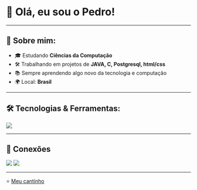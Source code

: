# 👋 Olá, eu sou o Pedro!

---

## 🚀 Sobre mim:
- 🎓 Estudando **Ciências da Computação**
- 🛠️ Trabalhando em projetos de **JAVA, C, Postgresql, html/css**
- 📚 Sempre aprendendo algo novo da tecnologia e computação
- 🌍 Local: **Brasil**

---

## 🛠️ Tecnologias & Ferramentas:
<p align="left">
  <img src="https://skillicons.dev/icons?i=html,css,js,java,c,cpp,nodejs,git,github,vscode,figma,mysql,postgresql,cs#,php,bootstrap" />
</p>

---

## 🔗 Conexões
<p align="left">
  <a href="https://www.linkedin.com/in/pedro-mattar-ba0888281/" target="_blank"><img src="https://img.shields.io/badge/LinkedIn-0077B5?style=for-the-badge&logo=linkedin&logoColor=white"/></a>
  <a href="mailto:pedro.mattar26@gmail.com" target="_blank"><img src="https://img.shields.io/badge/Gmail-D14836?style=for-the-badge&logo=gmail&logoColor=white"/></a>
</p>

---

⭐️ [Meu cantinho](https://github.com/Pedro-C-Mattar)
